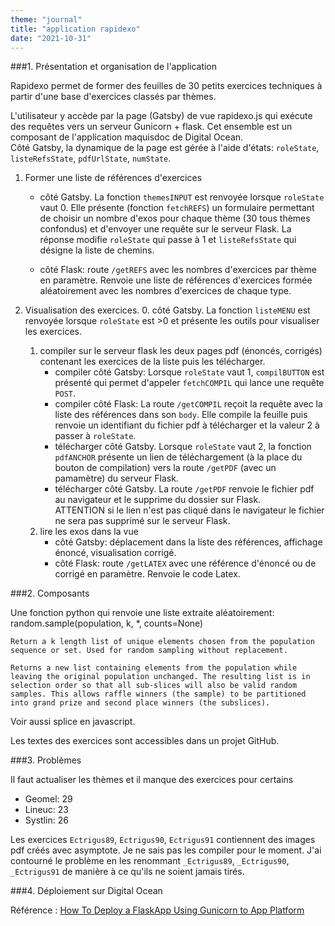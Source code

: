 ```yaml
---
theme: "journal"
title: "application rapidexo"
date: "2021-10-31"
---
```

###1.  Présentation et organisation de l'application

Rapidexo permet de former des feuilles de 30 petits exercices techniques à partir d'une base d'exercices classés par thèmes.

L'utilisateur y accède par la page (Gatsby) de vue rapidexo.js qui exécute des requêtes vers un serveur Gunicorn + flask. Cet ensemble est un composant de l'application maquisdoc de Digital Ocean.  
Côté Gatsby, la dynamique de la page est gérée à l'aide d'états: `roleState`, `listeRefsState`, `pdfUrlState`, `numState`. 

1. Former une liste de références d'exercices
    * côté Gatsby. La fonction `themesINPUT` est renvoyée lorsque `roleState` vaut 0. Elle présente (fonction `fetchREFS`) un formulaire permettant de choisir un nombre d'exos pour chaque thème (30 tous thèmes confondus) et d'envoyer une requête sur le serveur Flask. La réponse modifie `roleState` qui passe à 1 et `listeRefsState` qui désigne la liste de chemins. 

    * côté Flask: route `/getREFS` avec les nombres d'exercices par thème en paramètre. Renvoie une liste de références d'exercices formée aléatoirement avec les nombres d'exercices de chaque type.

2. Visualisation des exercices.
    0. côté Gatsby. La fonction `listeMENU` est renvoyée lorsque `roleState` est >0 et présente les outils pour visualiser les exercices.
    1. compiler sur le serveur flask les deux pages pdf (énoncés, corrigés) contenant les exercices de la liste puis les télécharger.
        * compiler côté Gatsby: Lorsque `roleState` vaut 1, `compilBUTTON` est présenté qui permet d'appeler `fetchCOMPIL` qui lance une requête `POST`.
        * compiler côté Flask: La route `/getCOMPIL` reçoit la requête avec la liste des références dans son `body`. Elle compile la feuille puis  renvoie un identifiant du fichier pdf à télécharger et la valeur 2 à passer à `roleState`.
        * télécharger côté Gatsby. Lorsque `roleState` vaut 2, la fonction `pdfANCHOR` présente un lien de téléchargement (à la place du bouton de compilation) vers la route `/getPDF` (avec un pamamètre) du serveur Flask.
        * télécharger côté Gatsby. La route `/getPDF` renvoie le fichier pdf au navigateur et le supprime du dossier sur Flask.  
        ATTENTION si le lien n'est pas cliqué dans le navigateur le fichier ne sera pas supprimé sur le serveur Flask.
    2. lire les exos dans la vue
        * côté Gatsby: déplacement dans la liste des références, affichage énoncé, visualisation corrigé.  
        * côté Flask: route `/getLATEX` avec une référence d'énoncé ou de corrigé en paramètre. Renvoie le code Latex.


###2. Composants

Une fonction python qui renvoie une liste extraite aléatoirement:  random.sample(population, k, *, counts=None)

    Return a k length list of unique elements chosen from the population sequence or set. Used for random sampling without replacement.

    Returns a new list containing elements from the population while leaving the original population unchanged. The resulting list is in selection order so that all sub-slices will also be valid random samples. This allows raffle winners (the sample) to be partitioned into grand prize and second place winners (the subslices).
    
Voir aussi splice en javascript. 
    
Les textes des exercices sont accessibles dans un projet GitHub.

###3. Problèmes

Il faut actualiser les thèmes et il manque des exercices pour certains
  * Geomel: 29
  * Lineuc: 23
  * Systlin: 26
  
Les exercices `Ectrigus89`, `Ectrigus90`, `Ectrigus91` contiennent des images pdf créés avec asymptote. Je ne sais pas les compiler pour le moment. J'ai contourné le problème en les renommant `_Ectrigus89`, `_Ectrigus90`, `_Ectrigus91` de manière à ce qu'ils ne soient jamais tirés.

###4. Déploiement sur Digital Ocean

Référence : [How To Deploy a FlaskApp Using Gunicorn to App Platform](https://www.digitalocean.com/community/tutorials/how-to-deploy-a-flask-app-using-gunicorn-to-app-platform)
